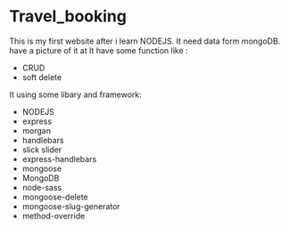 # Travel_booking
This is my first website after i learn NODEJS. 
It need data form mongoDB. have a picture of it at 
It have some function like :
  - CRUD
  - soft delete


It using some libary and framework: 
  - NODEJS
  - express
  - morgan
  - handlebars
  - slick slider
  - express-handlebars
  - mongoose
  - MongoDB
  - node-sass
  - mongoose-delete
  - mongoose-slug-generator
  - method-override
